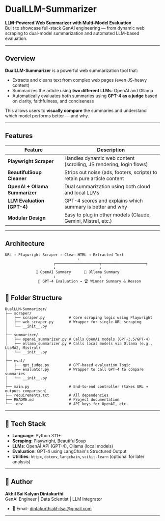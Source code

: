# DualLLM-Summarizer

**LLM-Powered Web Summarizer with Multi-Model Evaluation**  
Built to showcase full-stack GenAI engineering — from dynamic web scraping to dual-model summarization and automated LLM-based evaluation.

---

## Overview

**DualLLM-Summarizer** is a powerful web summarization tool that:

- Extracts and cleans text from complex web pages (even JS-heavy content)
- Summarizes the article using **two different LLMs**: OpenAI and Ollama
- Automatically evaluates both summaries using **GPT-4 as a judge** based on clarity, faithfulness, and conciseness

This allows users to **visually compare** the summaries and understand which model performs better — and why.

---

## Features

| Feature                          | Description |
|----------------------------------|-------------|
| **Playwright Scraper**        | Handles dynamic web content (scrolling, JS rendering, login flows) |
| **BeautifulSoup Cleaner**     | Strips out noise (ads, footers, scripts) to retain pure article content |
| **OpenAI + Ollama Summarizer**| Dual summarization using both cloud and local LLMs |
| **LLM Evaluation (GPT-4)**     | GPT-4 scores and explains which summary is better and why |
| **Modular Design**             | Easy to plug in other models (Claude, Gemini, Mistral, etc.) |

---

## Architecture

```
URL → Playwright Scraper → Clean HTML → Extracted Text
                                 ↓
                      ┌────────────────────┬────────────────────┐
                      ↓                    ↓
              🧠 OpenAI Summary      🧠 Ollama Summary
                      ↓                    ↓
               🤖 GPT-4 Evaluation → 🏆 Winner Summary & Reason
```

## 📁 Folder Structure
```
DualLLM-Summarizer/
├── scraper/
│   ├── scraper.py           # Core scraping logic using Playwright
│   ├── web_scraper.py       # Wrapper for single-URL scraping
│   └── __init__.py
│
├── summarizer/
│   ├── openai_summarizer.py # Calls OpenAI models (GPT-3.5/GPT-4)
│   ├── ollama_summarizer.py # Calls local models via Ollama (e.g., LLaMA2, Mistral)
│   └── __init__.py
│
├── eval/
│   ├── gpt_judge.py         # GPT-based evaluation logic
│   ├── evaluator.py         # Wrapper to call GPT-4 to compare summaries
│   └── __init__.py
│
├── main.py                  # End-to-end controller (takes URL → outputs comparison)
├── requirements.txt         # All dependencies
├── README.md                # Project documentation
└── .env                     # API keys for OpenAI, etc.
```

---

## 🔧 Tech Stack

- **Language**: Python 3.11+
- **Scraping**: Playwright, BeautifulSoup
- **LLMs**: OpenAI API (GPT-4), Ollama (local models)
- **Evaluation**: GPT-4 using LangChain's Structured Output
- **Utilities**: `httpx`, `dotenv`, `langchain`, `scikit-learn` (optional for later analysis)

---

## 👤 Author

**Akhil Sai Kalyan Dintakurthi**  
GenAI Engineer | Data Scientist | LLM Integrator

- 📧 Email: dintakurthiakhilsai@gmail.com  

---
